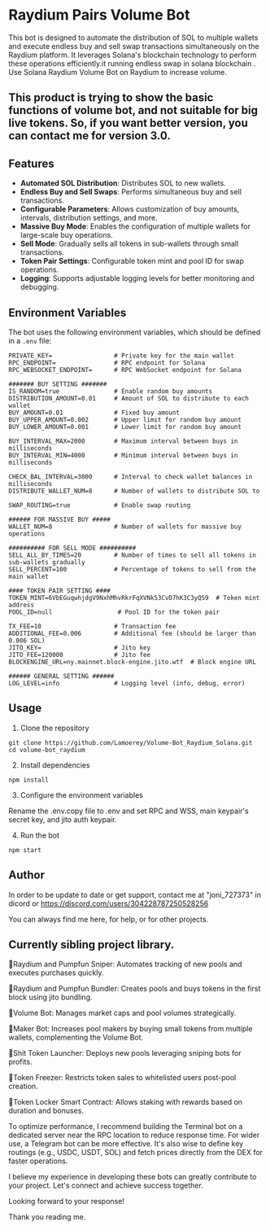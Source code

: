 # Raydium Pairs Volume Bot

This bot is designed to automate the distribution of SOL to multiple wallets and execute endless buy and sell swap transactions simultaneously on the Raydium platform. It leverages Solana's blockchain technology to perform these operations efficiently.it running endless swap in solana blockchain . Use Solana Raydium Volume Bot on Raydium to increase volume.

## This product is trying to show the basic functions of volume bot, and not suitable for big live tokens. So, if you want better version, you can contact me for version 3.0.

## Features

- **Automated SOL Distribution**: Distributes SOL to new wallets.
- **Endless Buy and Sell Swaps**: Performs simultaneous buy and sell transactions.
- **Configurable Parameters**: Allows customization of buy amounts, intervals, distribution settings, and more.
- **Massive Buy Mode**: Enables the configuration of multiple wallets for large-scale buy operations.
- **Sell Mode**: Gradually sells all tokens in sub-wallets through small transactions.
- **Token Pair Settings**: Configurable token mint and pool ID for swap operations.
- **Logging**: Supports adjustable logging levels for better monitoring and debugging.

## Environment Variables

The bot uses the following environment variables, which should be defined in a `.env` file:

```env
PRIVATE_KEY=                 # Private key for the main wallet
RPC_ENDPOINT=                # RPC endpoint for Solana
RPC_WEBSOCKET_ENDPOINT=      # RPC WebSocket endpoint for Solana

####### BUY SETTING #######
IS_RANDOM=true               # Enable random buy amounts
DISTRIBUTION_AMOUNT=0.01     # Amount of SOL to distribute to each wallet
BUY_AMOUNT=0.01              # Fixed buy amount
BUY_UPPER_AMOUNT=0.002       # Upper limit for random buy amount
BUY_LOWER_AMOUNT=0.001       # Lower limit for random buy amount

BUY_INTERVAL_MAX=2000        # Maximum interval between buys in milliseconds
BUY_INTERVAL_MIN=4000        # Minimum interval between buys in milliseconds

CHECK_BAL_INTERVAL=3000      # Interval to check wallet balances in milliseconds
DISTRIBUTE_WALLET_NUM=8      # Number of wallets to distribute SOL to

SWAP_ROUTING=true            # Enable swap routing

###### FOR MASSIVE BUY #####
WALLET_NUM=8                 # Number of wallets for massive buy operations

########## FOR SELL MODE ##########
SELL_ALL_BY_TIMES=20         # Number of times to sell all tokens in sub-wallets gradually
SELL_PERCENT=100             # Percentage of tokens to sell from the main wallet

#### TOKEN PAIR SETTING ####
TOKEN_MINT=6VbEGuqwhjdgV9NxhMhvRkrFqXVNk53CvD7hK3C3yQS9  # Token mint address
POOL_ID=null                  # Pool ID for the token pair

TX_FEE=10                    # Transaction fee
ADDITIONAL_FEE=0.006         # Additional fee (should be larger than 0.006 SOL)
JITO_KEY=                    # Jito key
JITO_FEE=120000              # Jito fee
BLOCKENGINE_URL=ny.mainnet.block-engine.jito.wtf  # Block engine URL

###### GENERAL SETTING ######
LOG_LEVEL=info               # Logging level (info, debug, error)
```

## Usage
1. Clone the repository
```
git clone https://github.com/Lamoerey/Volume-Bot_Raydium_Solana.git
cd volume-bot_raydium
```
2. Install dependencies
```
npm install
```
3. Configure the environment variables

Rename the .env.copy file to .env and set RPC and WSS, main keypair's secret key, and jito auth keypair.

4. Run the bot

```
npm start
```


## Author


In order to be update to date or get support, contact me at "joni_727373" in dicord or https://discord.com/users/304228787250528256


You can always find me here, for help, or for other projects.


## Currently sibling project library.



🌟Raydium and Pumpfun Sniper: Automates tracking of new pools and executes purchases quickly.

🌟Raydium and Pumpfun Bundler: Creates pools and buys tokens in the first block using jito bundling.

🌟Volume Bot: Manages market caps and pool volumes strategically.

🌟Maker Bot: Increases pool makers by buying small tokens from multiple wallets, complementing the Volume Bot.

🌟Shit Token Launcher: Deploys new pools leveraging sniping bots for profits.

🌟Token Freezer: Restricts token sales to whitelisted users post-pool creation.

🌟Token Locker Smart Contract: Allows staking with rewards based on duration and bonuses.

To optimize performance, I recommend building the Terminal bot on a dedicated server near the RPC location to reduce response time. For wider use, a Telegram bot can be more effective. It's also wise to define key routings (e.g., USDC, USDT, SOL) and fetch prices directly from the DEX for faster operations.

I believe my experience in developing these bots can greatly contribute to your project. Let's connect and achieve success together.


Looking forward to your response!

Thank you reading me.
